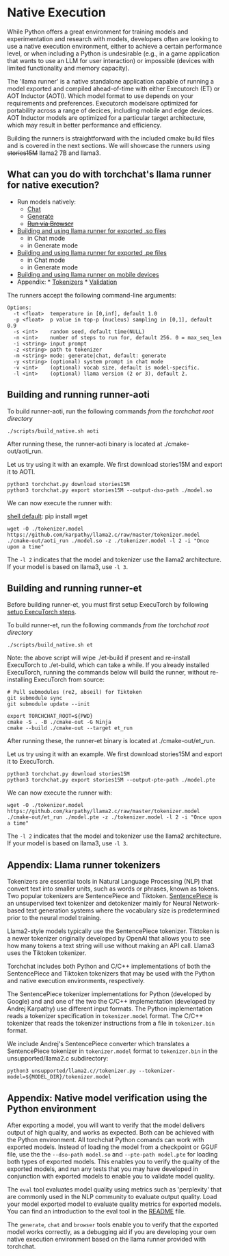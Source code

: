 # Native Execution

[shell default]: ./install_requirements.sh

While Python offers a great environment for training models and
experimentation and research with models, developers often are looking
to use a native execution environment, either to achieve a certain
performance level, or when including a Python is undesirable (e.g., in
a game application that wants to use an LLM for user interaction) or
impossible (devices with limited functionality and memory capacity).

The 'llama runner' is a native standalone application capable of
running a model exported and compiled ahead-of-time with either
Executorch (ET) or AOT Inductor (AOTI). Which model format to use
depends on your requirements and preferences.  Executorch modelsare
optimized for portability across a range of decices, including mobile
and edge devices.  AOT Inductor models are optimized for a particular
target architecture, which may result in better performance and
efficiency.

Building the runners is straightforward with the included cmake build
files and is covered in the next sections.  We will showcase the
runners using ~~stories15M~~ llama2 7B and llama3.

## What can you do with torchchat's llama runner for native execution?

* Run models natively:
  * [Chat](#chat)
  * [Generate](#generate)
  * ~~[Run via Browser](#browser)~~
* [Building and using llama runner for exported .so files](#run-server)
     * in Chat mode
     * in Generate mode
* [Building and using llama runner for exported .pe files](#run-portable)
     * in Chat mode
     * in Generate mode
* [Building and using llama runner on mobile devices](#run-mobile)
* Appendix:
      * [Tokenizers](#tokenizers)
      * [Validation](#validation)


The runners accept the following command-line arguments:

[skip default]: begin
```
Options:
  -t <float>  temperature in [0,inf], default 1.0
  -p <float>  p value in top-p (nucleus) sampling in [0,1], default 0.9
  -s <int>    random seed, default time(NULL)
  -n <int>    number of steps to run for, default 256. 0 = max_seq_len
  -i <string> input prompt
  -z <string> path to tokenizer
  -m <string> mode: generate|chat, default: generate
  -y <string> (optional) system prompt in chat mode
  -v <int>    (optional) vocab size, default is model-specific.
  -l <int>    (optional) llama version (2 or 3), default 2.
```
[skip default]: end

## Building and running runner-aoti

To build runner-aoti, run the following commands *from the torchchat
root directory*

```
./scripts/build_native.sh aoti
```

After running these, the runner-aoti binary is located at ./cmake-out/aoti_run.

Let us try using it with an example.
We first download stories15M and export it to AOTI.

```
python3 torchchat.py download stories15M
python3 torchchat.py export stories15M --output-dso-path ./model.so
```

We can now execute the runner with:

[shell default]: pip install wget
```
wget -O ./tokenizer.model https://github.com/karpathy/llama2.c/raw/master/tokenizer.model
./cmake-out/aoti_run ./model.so -z ./tokenizer.model -l 2 -i "Once upon a time"
```

The `-l 2` indicates that the model and tokenizer use the llama2 architecture.  If your model is based on llama3, use `-l 3`.

## Building and running runner-et

Before building runner-et, you must first setup ExecuTorch by
following [setup ExecuTorch steps](executorch_setup.md).


To build runner-et, run the following commands *from the torchchat
root directory*

```
./scripts/build_native.sh et
```

Note: the above script will wipe ./et-build if present and re-install
ExecuTorch to ./et-build, which can take a while.  If you already
installed ExecuTorch, running the commands below will build the
runner, without re-installing ExecuTorch from source:

```
# Pull submodules (re2, abseil) for Tiktoken
git submodule sync
git submodule update --init

export TORCHCHAT_ROOT=${PWD}
cmake -S . -B ./cmake-out -G Ninja
cmake --build ./cmake-out --target et_run
```

After running these, the runner-et binary is located at ./cmake-out/et_run.

Let us try using it with an example.
We first download stories15M and export it to ExecuTorch.

```
python3 torchchat.py download stories15M
python3 torchchat.py export stories15M --output-pte-path ./model.pte
```

We can now execute the runner with:

```
wget -O ./tokenizer.model https://github.com/karpathy/llama2.c/raw/master/tokenizer.model
./cmake-out/et_run ./model.pte -z ./tokenizer.model -l 2 -i "Once upon a time"
```

The `-l 2` indicates that the model and tokenizer use the llama2 architecture.  If your model is based on llama3, use `-l 3`.

## Appendix: Llama runner tokenizers

Tokenizers are essential tools in Natural Language Processing (NLP)
that convert text into smaller units, such as words or phrases, known
as tokens. Two popular tokenizers are SentencePiece and
Tiktoken. [SentencePiece](https://github.com/google/sentencepiece) is
an unsupervised text tokenizer and detokenizer mainly for Neural
Network-based text generation systems where the vocabulary size is
predetermined prior to the neural model training.

Llama2-style models typically use the SentencePiece
tokenizer. Tiktoken is a newer tokenizer originally developed by
OpenAI that allows you to see how many tokens a text string will use
without making an API call. Llama3 uses the Tiktoken tokenizer.

Torchchat includes both Python and C/C++ implementations of both the
SentencePiece and Tiktoken tokenizers that may be used with the Python
and native execution environments, respectively.

The SentencePiece tokenizer implementations for Python (developed by
Google) and and one of the two the C/C++ implementation (developed by
Andrej Karpathy) use different input formats.  The Python
implementation reads a tokenizer specification in `tokenizer.model`
format.  The C/C++ tokenizer that reads the tokenizer instructions
from a file in `tokenizer.bin` format.

We include Andrej's SentencePiece converter which translates a
SentencePiece tokenizer in `tokenizer.model` format to `tokenizer.bin`
in the unsupported/llama2.c subdirectory:

```
python3 unsupported/llama2.c//tokenizer.py --tokenizer-model=${MODEL_DIR}/tokenizer.model
```

## Appendix: Native model verification using the Python environment

After exporting a model, you will want to verify that the model
delivers output of high quality, and works as expected.  Both can be
achieved with the Python environment.  All torchchat Python comands
can work with exported models.  Instead of loading the model from a
checkpoint or GGUF file, use the the `--dso-path model.so` and
`--pte-path model.pte` for loading both types of exported models. This
enables you to verify the quality of the exported models, and run any
tests that you may have developed in conjunction with exported models
to enable you to validate model quality.

The `eval` tool evaluates model quality using metrics such as
'perplexity' that are commonly used in the NLP community to evaluate
output quality.  Load your model exported model to evaluate quality
metrics for exported models.  You can find an introduction to the eval
tool in the [README](../README.md) file.

The `generate`, `chat` and `browser` tools enable you to verify that
the exported model works correctly, as a debugging aid if you are
developing your own native execution environment based on the llama
runner provided with torchchat.

[end default]: end